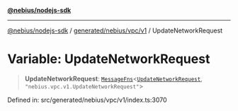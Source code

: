 [**@nebius/nodejs-sdk**](../../../../../README.md)

***

[@nebius/nodejs-sdk](../../../../../README.md) / [generated/nebius/vpc/v1](../README.md) / UpdateNetworkRequest

# Variable: UpdateNetworkRequest

> **UpdateNetworkRequest**: [`MessageFns`](../../../../../runtime/protos/core/interfaces/MessageFns.md)\<[`UpdateNetworkRequest`](../interfaces/UpdateNetworkRequest.md), `"nebius.vpc.v1.UpdateNetworkRequest"`\>

Defined in: src/generated/nebius/vpc/v1/index.ts:3070

